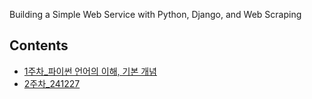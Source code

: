 Building a Simple Web Service with Python, Django, and Web Scraping

## Contents
- [1주차_파이썬 언어의 이해, 기본 개념](docs/241220.md/)
- [2주차_241227](docs/241227.md/)
